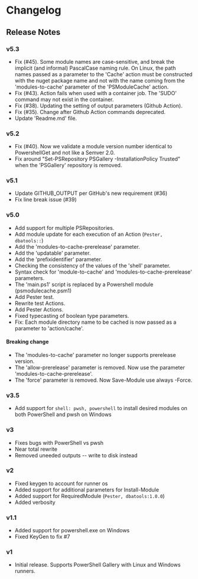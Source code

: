 # Changelog

## Release Notes

### v5.3

* Fix (#45). Some module names are case-sensitive, and break the implicit (and informal) PascalCase naming rule.
On Linux, the path names passed as a parameter to the 'Cache' action must be constructed with the nuget package name and not with the name coming from the 'modules-to-cache' parameter of the 'PSModuleCache' action.
* Fix (#43). Action fails when used with a container job. The 'SUDO' command may not exist in the container.
* Fix (#38). Updating the setting of output parameters (Github Action).
* Fix (#35). Change after Github Action commands deprecated.
* Update 'Readme.md' file.

### v5.2

* Fix (#40). Now we validate a module version number identical to PowershellGet and not like a Semver 2.0.
* Fix around "Set-PSRepository PSGallery -InstallationPolicy Trusted" when the 'PSGallery' repository is removed.

### v5.1

* Update GITHUB_OUTPUT per GitHub's new requirement (#36)
* Fix line break issue (#39)

### v5.0

* Add support for multiple PSRepositories.
* Add module update for each execution of an Action (`Pester, dbatools::`)
* Add the 'modules-to-cache-prerelease' parameter.
* Add the 'updatable' parameter.
* Add the 'prefixidentifier' parameter.
* Checking the consistency of the values of the 'shell' parameter.
* Syntax check for 'module-to-cache' and 'modules-to-cache-prerelease' parameters.
* The 'main.ps1' script is replaced by a Powershell module (psmodulecache.psm1)
* Add Pester test.
* Rewrite test Actions.
* Add Pester Actions.
* Fixed typecasting of boolean type parameters.
* Fix: Each module directory name to be cached is now passed as a parameter to 'action/cache'.

#### Breaking change

* The 'modules-to-cache' parameter no longer supports prerelease version.
* The 'allow-prerelease' parameter is removed. Now use the parameter 'modules-to-cache-prerelease'.
* The 'force' parameter is removed. Now Save-Module use always -Force.

### v3.5

* Add support for `shell: pwsh, powershell` to install desired modules on both PowerShell and pwsh on Windows

### v3

* Fixes bugs with PowerShell vs pwsh
* Near total rewrite
* Removed uneeded outputs -- write to disk instead

### v2

* Fixed keygen to account for runner os
* Added support for additional parameters for Install-Module
* Added support for RequiredModule (`Pester, dbatools:1.0.0`)
* Added verbosity

### v1.1

* Added support for powershell.exe on Windows
* Fixed KeyGen to fix #7

### v1

* Initial release. Supports PowerShell Gallery with Linux and Windows runners.
